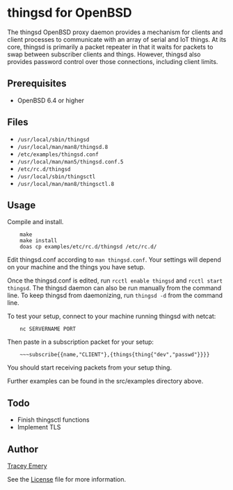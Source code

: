 thingsd for OpenBSD
====================

The thingsd OpenBSD proxy daemon provides a mechanism for clients and client
processes to communicate with an array of serial and IoT things. At its core,
thingsd is primarily a packet repeater in that it waits for packets to swap
between subscriber clients and things. However, thingsd also provides password
control over those connections, including client limits.

Prerequisites
-------------

* OpenBSD 6.4 or higher

Files
-----

* `/usr/local/sbin/thingsd`
* `/usr/local/man/man8/thingsd.8`
* `/etc/examples/thingsd.conf`
* `/usr/local/man/man5/thingsd.conf.5`
* `/etc/rc.d/thingsd`
* `/usr/local/sbin/thingsctl`
* `/usr/local/man/man8/thingsctl.8`

Usage
-----

Compile and install.

		make
		make install
		doas cp examples/etc/rc.d/thingsd /etc/rc.d/

Edit thingsd.conf according to `man thingsd.conf`. Your settings will depend
on your machine and the things you have setup.

Once the thingsd.conf is edited, run `rcctl enable thingsd` and
`rcctl start thingsd`. The thingsd daemon can also be run manually from the
command line. To keep thingsd from daemonizing, run `thingsd -d` from the
command line.

To test your setup, connect to your machine running thingsd with netcat:

		nc SERVERNAME PORT

Then paste in a subscription packet for your setup:

		~~~subscribe{{name,"CLIENT"},{things{thing{"dev","passwd"}}}}

You should start receiving packets from your setup thing.

Further examples can be found in the src/examples directory above.

Todo
----

* Finish thingsctl functions
* Implement TLS

Author
------

[Tracey Emery](https://github.com/spoollord/)

See the [License](LICENSE.md) file for more information.

